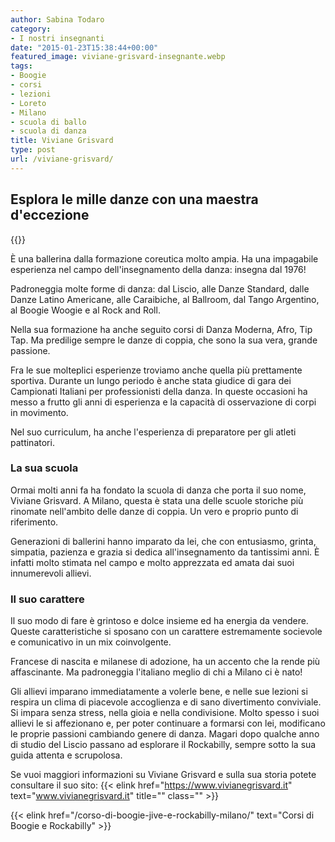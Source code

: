 ```yaml
---
author: Sabina Todaro
category:
- I nostri insegnanti
date: "2015-01-23T15:38:44+00:00"
featured_image: viviane-grisvard-insegnante.webp
tags:
- Boogie
- corsi
- lezioni
- Loreto
- Milano
- scuola di ballo
- scuola di danza
title: Viviane Grisvard
type: post
url: /viviane-grisvard/
---
```

## Esplora le mille danze con una maestra d'eccezione

<div class="w6 fl pv2">
{{<figureh src="viviane-grisvard-insegnante.webp"
alt="Viviane Grisvard"
caption="Viviane"
class="ma0" >}}
</div>

È una ballerina dalla formazione coreutica molto ampia. Ha una impagabile esperienza nel campo dell'insegnamento della danza: insegna dal 1976!

Padroneggia molte forme di danza: dal Liscio, alle Danze Standard, dalle Danze Latino Americane, alle Caraibiche, al Ballroom, dal Tango Argentino, al Boogie Woogie e al Rock and Roll.

Nella sua formazione ha anche seguito corsi di Danza Moderna, Afro, Tip Tap. Ma predilige sempre le danze di coppia, che sono la sua vera, grande passione.

Fra le sue molteplici esperienze troviamo anche quella più prettamente sportiva. Durante un lungo periodo è anche stata giudice di gara dei Campionati Italiani per professionisti della danza. In queste occasioni ha messo a frutto gli anni di esperienza e la capacità di osservazione di corpi in movimento.

Nel suo curriculum, ha anche l'esperienza di preparatore per gli atleti pattinatori.

### La sua scuola

Ormai molti anni fa ha fondato la scuola di danza che porta il suo nome, Viviane Grisvard. A Milano, questa è stata una delle scuole storiche più rinomate nell'ambito delle danze di coppia. Un vero e proprio punto di riferimento.

Generazioni di ballerini hanno imparato da lei, che con entusiasmo, grinta, simpatia, pazienza e grazia si dedica all'insegnamento da tantissimi anni. È infatti molto stimata nel campo e molto apprezzata ed amata dai suoi innumerevoli allievi.

### Il suo carattere

Il suo modo di fare è grintoso e dolce insieme ed ha energia da vendere. Queste caratteristiche si sposano con un carattere estremamente socievole e comunicativo in un mix coinvolgente.

Francese di nascita e milanese di adozione, ha un accento che la rende più affascinante. Ma padroneggia l'italiano meglio di chi a Milano ci è nato!

Gli allievi imparano immediatamente a volerle bene, e nelle sue lezioni si respira un clima di piacevole accoglienza e di sano divertimento conviviale. Si impara senza stress, nella gioia e nella condivisione. Molto spesso i suoi allievi le si affezionano e, per poter continuare a formarsi con lei, modificano le proprie passioni cambiando genere di danza. Magari dopo qualche anno di studio del Liscio passano ad esplorare il Rockabilly, sempre sotto la sua guida attenta e scrupolosa.

Se vuoi maggiori informazioni su Viviane Grisvard e sulla sua storia potete consultare il suo sito: {{< elink href="https://www.vivianegrisvard.it" text="www.vivianegrisvard.it" title="" class="" >}}

{{< elink href="/corso-di-boogie-jive-e-rockabilly-milano/" text="Corsi di Boogie e Rockabilly" >}}
